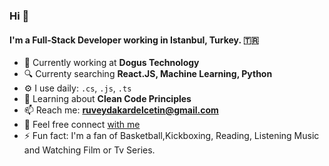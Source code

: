 ### Hi  👋

#### I'm a Full-Stack Developer working in Istanbul, Turkey. 🇹🇷

- 🔭 Currently working at **Dogus Technology**
- 🔍 Currenty searching **React.JS, Machine Learning, Python**
- ⚙️ I use daily: `.cs`, `.js`, `.ts`
- 🌱 Learning about **Clean Code Principles**
- 📫 Reach me: **ruveydakardelcetin@gmail.com**
- 🔗 Feel free connect [with me](https://www.linkedin.com/in/kardelruveydacetin/)
- ⚡️ Fun fact: I'm a fan of Basketball,Kickboxing, Reading, Listening Music and Watching Film or Tv Series.

